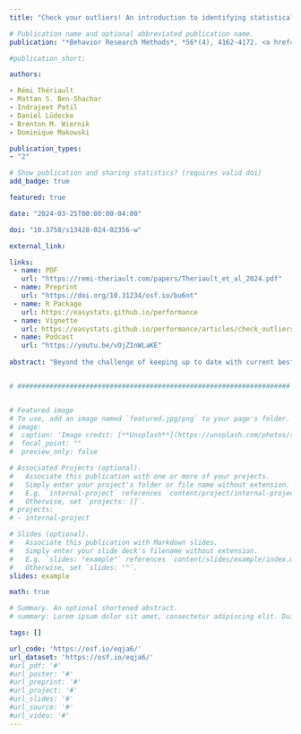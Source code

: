 ```yaml
---
title: "Check your outliers! An introduction to identifying statistical outliers in R with easystats"

# Publication name and optional abbreviated publication name.
publication: "*Behavior Research Methods*, *56*(4), 4162-4172. <a href='https://doi.org/10.3758/s13428-024-02356-w' target='_blank' rel='noopener noreferrer'>doi.org/10.3758/s13428-024-02356-w</a>"

#publication_short: 

authors:

- Rémi Thériault
- Mattan S. Ben-Shachar
- Indrajeet Patil
- Daniel Lüdecke
- Brenton M. Wiernik
- Dominique Makowski

publication_types:
- "2"

# Show publication and sharing statistics? (requires valid doi)
add_badge: true

featured: true

date: "2024-03-25T00:00:00-04:00"

doi: "10.3758/s13428-024-02356-w"

external_link:

links: 
 - name: PDF
   url: "https://remi-theriault.com/papers/Theriault_et_al_2024.pdf"
 - name: Preprint
   url: "https://doi.org/10.31234/osf.io/bu6nt"
 - name: R Package
   url: https://easystats.github.io/performance
 - name: Vignette
   url: https://easystats.github.io/performance/articles/check_outliers
 - name: Podcast
   url: "https://youtu.be/vOjZInWLaKE"
   
abstract: "Beyond the challenge of keeping up to date with current best practices regarding the diagnosis and treatment of outliers, an additional difficulty arises concerning the mathematical implementation of the recommended methods. Here, we provide an overview of current recommendations and best practices and demonstrate how they can easily and conveniently be implemented in the R statistical computing software, using the *{performance}* package of the *easystats* ecosystem. We cover univariate, multivariate, and model-based statistical outlier detection methods, their recommended threshold, standard output, and plotting methods. We conclude by reviewing the different theoretical types of outliers, whether to exclude or winsorize them, and the importance of transparency. A preprint of this paper is available at: https://doi.org/10.31234/osf.io/bu6nt."


# ####################################################################


# Featured image
# To use, add an image named `featured.jpg/png` to your page's folder. 
# image:
#  caption: 'Image credit: [**Unsplash**](https://unsplash.com/photos/s9CC2SKySJM)'
#  focal_point: ""
#  preview_only: false

# Associated Projects (optional).
#   Associate this publication with one or more of your projects.
#   Simply enter your project's folder or file name without extension.
#   E.g. `internal-project` references `content/project/internal-project/index.md`.
#   Otherwise, set `projects: []`.
# projects:
# - internal-project

# Slides (optional).
#   Associate this publication with Markdown slides.
#   Simply enter your slide deck's filename without extension.
#   E.g. `slides: "example"` references `content/slides/example/index.md`.
#   Otherwise, set `slides: ""`.
slides: example

math: true

# Summary. An optional shortened abstract.
# summary: Lorem ipsum dolor sit amet, consectetur adipiscing elit. Duis posuere tellus ac convallis placerat. Proin tincidunt magna sed ex sollicitudin condimentum.

tags: []

url_code: 'https://osf.io/eqja6/'
url_dataset: 'https://osf.io/eqja6/'
#url_pdf: '#'
#url_poster: '#'
#url_preprint: '#'
#url_project: '#'
#url_slides: '#'
#url_source: '#'
#url_video: '#'
---
```

